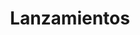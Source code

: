 ---
permalink: false
title: 'Lanzamientos'
description: ''
layout: 'layouts/releases-landing.njk'
i18n:
  channels:
    stable: Stable
    beta: Beta
    canary: Canary
    dev: Dev
  channel_title: Canal
  release_title: Lanzamiento
  stabledate_title: Fecha Estable
---